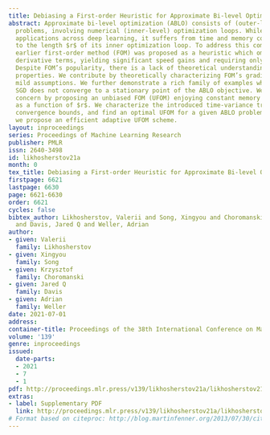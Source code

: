 ```yaml
---
title: Debiasing a First-order Heuristic for Approximate Bi-level Optimization
abstract: Approximate bi-level optimization (ABLO) consists of (outer-level) optimization
  problems, involving numerical (inner-level) optimization loops. While ABLO has many
  applications across deep learning, it suffers from time and memory complexity proportional
  to the length $r$ of its inner optimization loop. To address this complexity, an
  earlier first-order method (FOM) was proposed as a heuristic which omits second
  derivative terms, yielding significant speed gains and requiring only constant memory.
  Despite FOM’s popularity, there is a lack of theoretical understanding of its convergence
  properties. We contribute by theoretically characterizing FOM’s gradient bias under
  mild assumptions. We further demonstrate a rich family of examples where FOM-based
  SGD does not converge to a stationary point of the ABLO objective. We address this
  concern by proposing an unbiased FOM (UFOM) enjoying constant memory complexity
  as a function of $r$. We characterize the introduced time-variance tradeoff, demonstrate
  convergence bounds, and find an optimal UFOM for a given ABLO problem. Finally,
  we propose an efficient adaptive UFOM scheme.
layout: inproceedings
series: Proceedings of Machine Learning Research
publisher: PMLR
issn: 2640-3498
id: likhosherstov21a
month: 0
tex_title: Debiasing a First-order Heuristic for Approximate Bi-level Optimization
firstpage: 6621
lastpage: 6630
page: 6621-6630
order: 6621
cycles: false
bibtex_author: Likhosherstov, Valerii and Song, Xingyou and Choromanski, Krzysztof
  and Davis, Jared Q and Weller, Adrian
author:
- given: Valerii
  family: Likhosherstov
- given: Xingyou
  family: Song
- given: Krzysztof
  family: Choromanski
- given: Jared Q
  family: Davis
- given: Adrian
  family: Weller
date: 2021-07-01
address:
container-title: Proceedings of the 38th International Conference on Machine Learning
volume: '139'
genre: inproceedings
issued:
  date-parts:
  - 2021
  - 7
  - 1
pdf: http://proceedings.mlr.press/v139/likhosherstov21a/likhosherstov21a.pdf
extras:
- label: Supplementary PDF
  link: http://proceedings.mlr.press/v139/likhosherstov21a/likhosherstov21a-supp.pdf
# Format based on citeproc: http://blog.martinfenner.org/2013/07/30/citeproc-yaml-for-bibliographies/
---
```

